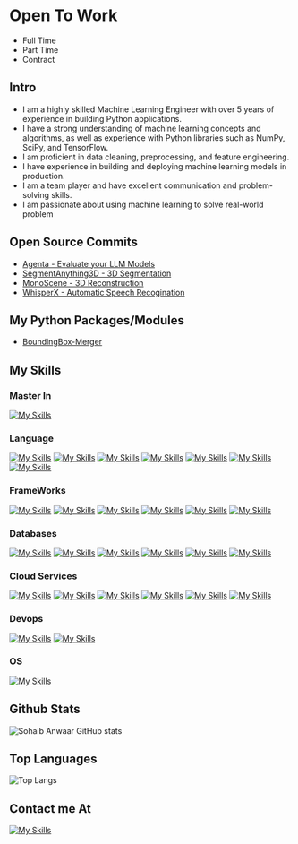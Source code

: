 # Open To Work

- Full Time
- Part Time
- Contract

## Intro

- I am a highly skilled Machine Learning Engineer with over 5 years of experience in building Python applications.
- I have a strong understanding of machine learning concepts and algorithms, as well as experience with Python libraries such as NumPy, SciPy, and TensorFlow.
- I am proficient in data cleaning, preprocessing, and feature engineering.
- I have experience in building and deploying machine learning models in production.
- I am a team player and have excellent communication and problem-solving skills.
- I am passionate about using machine learning to solve real-world problem

## Open Source Commits

- [Agenta - Evaluate your LLM Models](https://github.com/Agenta-AI/agenta)
- [SegmentAnything3D - 3D Segmentation](https://github.com/Pointcept/SegmentAnything3D)
- [MonoScene - 3D Reconstruction](https://github.com/astra-vision/MonoScene)
- [WhisperX - Automatic Speech Recogination](https://github.com/m-bain/whisperX)

## My Python Packages/Modules


- [BoundingBox-Merger](https://pypi.org/project/bbox-merger/)

## My Skills

### Master In

[![My Skills](https://skillicons.dev/icons?i=ai)](Artifical-Intellignce)

### Language

[![My Skills](https://skillicons.dev/icons?i=python)](python)
[![My Skills](https://skillicons.dev/icons?i=bash)](bash)
[![My Skills](https://skillicons.dev/icons?i=javascript)](javascript)
[![My Skills](https://skillicons.dev/icons?i=react)](react)
[![My Skills](https://skillicons.dev/icons?i=vue)](vue)
[![My Skills](https://skillicons.dev/icons?i=next)](next)
[![My Skills](https://skillicons.dev/icons?i=nuxt)](nuxt)

### FrameWorks

[![My Skills](https://skillicons.dev/icons?i=django)](Django)
[![My Skills](https://skillicons.dev/icons?i=flask)](flask)
[![My Skills](https://skillicons.dev/icons?i=fastapi)](FastApi)
[![My Skills](https://skillicons.dev/icons?i=express)](Express)
[![My Skills](https://skillicons.dev/icons?i=tensorflow)](Tensorflow)
[![My Skills](https://skillicons.dev/icons?i=pytorch)](Pytorch)

### Databases

[![My Skills](https://skillicons.dev/icons?i=mysql)](MySql)
[![My Skills](https://skillicons.dev/icons?i=postgresql)](Postgres)
[![My Skills](https://skillicons.dev/icons?i=mongodb)](MongoDb)
[![My Skills](https://skillicons.dev/icons?i=redis)](Redis)
[![My Skills](https://skillicons.dev/icons?i=dynamodb)](DynamoDB)
[![My Skills](https://skillicons.dev/icons?i=kafka)](Kafka)

### Cloud Services

[![My Skills](https://skillicons.dev/icons?i=aws)](AWS)
[![My Skills](https://skillicons.dev/icons?i=azure)](Azure)
[![My Skills](https://skillicons.dev/icons?i=googlecloud)](GoogleCloud)
[![My Skills](https://skillicons.dev/icons?i=heroku)](Heroku)
[![My Skills](https://skillicons.dev/icons?i=netlify)](Netlify)
[![My Skills](https://skillicons.dev/icons?i=vercel)](Vercel)

### Devops

[![My Skills](https://skillicons.dev/icons?i=docker)](Docker)
[![My Skills](https://skillicons.dev/icons?i=kubernetes)](Kubernetes)

### OS

[![My Skills](https://skillicons.dev/icons?i=linux,osx)](https://skillicons.dev)

## Github Stats

![Sohaib Anwaar GitHub stats](https://github-readme-stats.vercel.app/api?username=sohaibanwaar&show_icons=true&theme=transparent)

## Top Languages

![Top Langs](https://github-readme-stats.vercel.app/api/top-langs/?username=sohaibanwaar&hide_progress=true)

## Contact me At

[![My Skills](https://skillicons.dev/icons?i=linkedin)](https://www.linkedin.com/in/sohaib-anwaar-4b7ba1187/)
